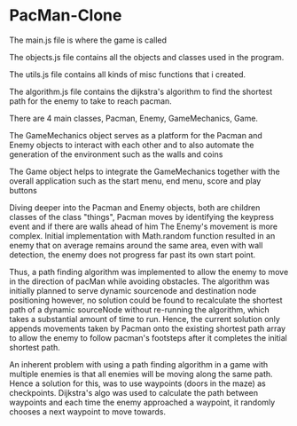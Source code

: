 # PacMan-Clone

The main.js file is where the game is called

The objects.js file contains all the objects and classes used in the program.

The utils.js file contains all kinds of misc functions that i created.

The algorithm.js file contains the dijkstra's algorithm to find the shortest path for the enemy to take to reach pacman.

There are 4 main classes, Pacman, Enemy, GameMechanics, Game.

The GameMechanics object serves as a platform for the Pacman and Enemy objects to interact with each other and to also automate the generation of the environment such as the walls and coins

The Game object helps to integrate the GameMechanics together with the overall application such as the start menu, end menu, score and play buttons

Diving deeper into the Pacman and Enemy objects, both are children classes of the class "things", Pacman moves by identifying the keypress event and if there are walls ahead of him
The Enemy's movement is more complex. Initial implementation with Math.random function resulted in an enemy that on average remains around the same area, even with wall detection, the enemy does not progress far past its own start point.

Thus, a path finding algorithm was implemented to allow the enemy to move in the direction of pacMan while avoiding obstacles. The algorithm was initially planned to serve dynamic sourcenode and destination node positioning however, no solution could be found to recalculate the shortest path of a dynamic sourceNode without re-running the algorithm, which takes a substantial amount of time to run. Hence, the current solution only appends movements taken by Pacman onto the existing shortest path array to allow the enemy to follow pacman's footsteps after it completes the initial shortest path.

An inherent problem with using a path finding algorithm in a game with multiple enemies is that all enemies will be moving along the same path. Hence a solution for this, was to use waypoints (doors in the maze) as checkpoints. Dijkstra's algo was used to calculate the path between waypoints and each time the enemy approached a waypoint, it randomly chooses a next waypoint to move towards.
